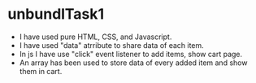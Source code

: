 # unbundlTask1

- I have used pure HTML, CSS, and Javascript.
- I have used "data" atrribute to share data of each item.
- In js I have use "click" event listener to add items, show cart page.
- An array has been used to store data of every added item and show them in cart.
